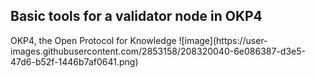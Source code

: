 <h2>Basic tools for a validator node in OKP4</h2>
OKP4, the Open Protocol for Knowledge
![image](https://user-images.githubusercontent.com/2853158/208320040-6e086387-d3e5-47d6-b52f-1446b7af0641.png)
